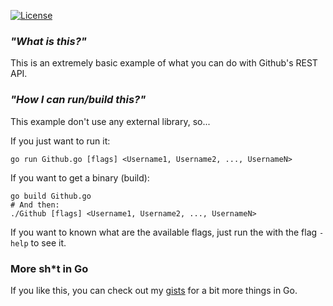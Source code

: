 [![License][LicenseBadge]][licenseURL]

### _"What is this?"_

This is an extremely basic example of what you can do with Github's REST API.

### _"How I can run/build this?"_

This example don't use any external library, so...

If you just want to run it:

```
go run Github.go [flags] <Username1, Username2, ..., UsernameN>
```

If you want to get a binary (build):

```
go build Github.go
# And then:
./Github [flags] <Username1, Username2, ..., UsernameN>
```

If you want to known what are the available flags, just run the with the flag `-help` to see it.

### More sh\*t in Go

If you like this, you can check out my [gists](https://gist.github.com/M1que4s) for a bit more things in Go.

[LicenseBadge]: https://img.shields.io/badge/License-Zlib-brightgreen?style=for-the-badge
[LicenseURL]: https://opensource.org/licenses/Zlib
